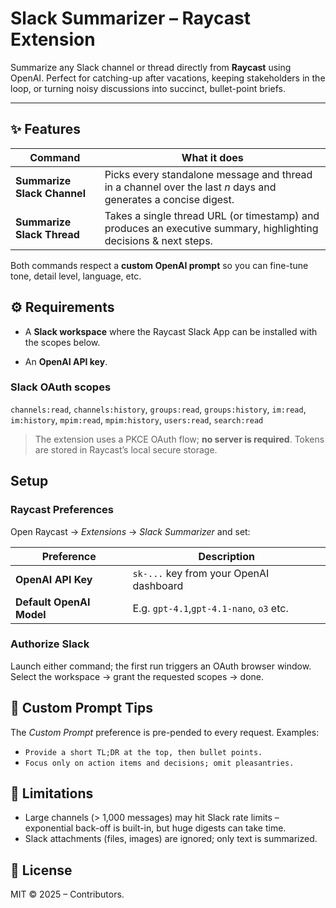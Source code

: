 # Slack Summarizer – Raycast Extension

Summarize any Slack channel or thread directly from **Raycast** using OpenAI.
Perfect for catching-up after vacations, keeping stakeholders in the loop, or turning noisy discussions into succinct, bullet-point briefs.

---

## ✨ Features

| Command                     | What it does                                                                                                     |
| --------------------------- | ---------------------------------------------------------------------------------------------------------------- |
| **Summarize Slack Channel** | Picks every standalone message and thread in a channel over the last *n* days and generates a concise digest.    |
| **Summarize Slack Thread**  | Takes a single thread URL (or timestamp) and produces an executive summary, highlighting decisions & next steps. |

Both commands respect a **custom OpenAI prompt** so you can fine-tune tone, detail level, language, etc.

## ⚙️ Requirements

- A **Slack workspace** where the Raycast Slack App can be installed with the scopes below.

- An **OpenAI API key**.

### Slack OAuth scopes

`channels:read`,
`channels:history`,
`groups:read`,
`groups:history`,
`im:read`,
`im:history`,
`mpim:read`,
`mpim:history`,
`users:read`,
`search:read`

> The extension uses a PKCE OAuth flow; **no server is required**.
> Tokens are stored in Raycast’s local secure storage.

## Setup

### Raycast Preferences
   Open Raycast → *Extensions* → *Slack Summarizer* and set:

   | Preference                   | Description                                            |
   | ---------------------------- | ------------------------------------------------------ |
   | **OpenAI API Key**           | `sk-...` key from your OpenAI dashboard                |
   | **Default OpenAI Model**     | E.g. `gpt-4.1`,`gpt-4.1-nano`, `o3` etc.             |


### Authorize Slack
   Launch either command; the first run triggers an OAuth browser window.
   Select the workspace → grant the requested scopes → done.

## 📝 Custom Prompt Tips

The *Custom Prompt* preference is pre-pended to every request.
Examples:

* `Provide a short TL;DR at the top, then bullet points.`
* `Focus only on action items and decisions; omit pleasantries.`

## 🚧 Limitations

* Large channels (> 1,000 messages) may hit Slack rate limits – exponential back-off is built-in, but huge digests can take time.
* Slack attachments (files, images) are ignored; only text is summarized.

## 📜 License

MIT © 2025 – Contributors.
